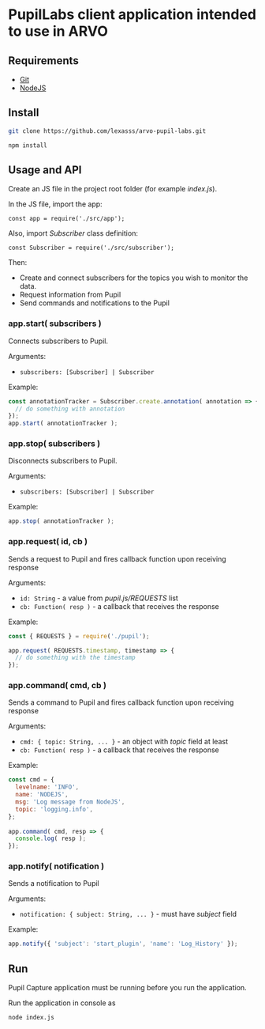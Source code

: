 # PupilLabs client application intended to use in ARVO

## Requirements

- [Git](https://git-scm.com/)
- [NodeJS](https://nodejs.org/)

## Install

```bash
git clone https://github.com/lexasss/arvo-pupil-labs.git

npm install
```

## Usage and API

Create an JS file in the project root folder (for example *index.js*).

In the JS file, import the app:

`const app = require('./src/app');`

Also, import *Subscriber* class definition:

`const Subscriber = require('./src/subscriber');`

Then:
 - Create and connect subscribers for the topics you wish to monitor the data. 
 - Request information from Pupil
 - Send commands and notifications to the Pupil

### app.start( subscribers )

Connects subscribers to Pupil.

Arguments:
 - `subscribers: [Subscriber] | Subscriber`
 
Example:

```js
const annotationTracker = Subscriber.create.annotation( annotation => {
  // do something with annotation
});
app.start( annotationTracker );
```

### app.stop( subscribers )
  
Disconnects subscribers to Pupil.

Arguments:
 - `subscribers: [Subscriber] | Subscriber`

Example:

```js
app.stop( annotationTracker );
```

### app.request( id, cb )

Sends a request to Pupil and fires callback function upon receiving response

Arguments:
 - `id: String` - a value from *pupil.js/REQUESTS* list
 - `cb: Function( resp )` - a callback that receives the response

Example:

```js
const { REQUESTS } = require('./pupil');

app.request( REQUESTS.timestamp, timestamp => {
  // do something with the timestamp
});
```

### app.command( cmd, cb )

Sends a command to Pupil and fires callback function upon receiving response

Arguments:
 - `cmd: { topic: String, ... }` - an object with *topic* field at least
 - `cb: Function( resp )` - a callback that receives the response

Example:

```js
const cmd = { 
  levelname: 'INFO', 
  name: 'NODEJS', 
  msg: 'Log message from NodeJS', 
  topic: 'logging.info',
};
  
app.command( cmd, resp => {
  console.log( resp );
});
```

### app.notify( notification )

Sends a notification to Pupil

Arguments:
 - `notification: { subject: String, ... }` - must have *subject* field

Example:

```js
app.notify({ 'subject': 'start_plugin', 'name': 'Log_History' });
```

## Run

Pupil Capture application must be running before you run the application.

Run the application in console as

```bash
node index.js
```